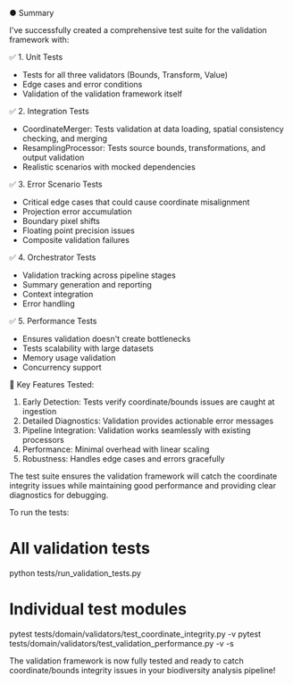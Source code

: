 ● Summary

  I've successfully created a comprehensive test suite for the validation framework with:

  ✅ 1. Unit Tests

  - Tests for all three validators (Bounds, Transform, Value)
  - Edge cases and error conditions
  - Validation of the validation framework itself

  ✅ 2. Integration Tests

  - CoordinateMerger: Tests validation at data loading, spatial consistency checking, and merging
  - ResamplingProcessor: Tests source bounds, transformations, and output validation
  - Realistic scenarios with mocked dependencies

  ✅ 3. Error Scenario Tests

  - Critical edge cases that could cause coordinate misalignment
  - Projection error accumulation
  - Boundary pixel shifts
  - Floating point precision issues
  - Composite validation failures

  ✅ 4. Orchestrator Tests

  - Validation tracking across pipeline stages
  - Summary generation and reporting
  - Context integration
  - Error handling

  ✅ 5. Performance Tests

  - Ensures validation doesn't create bottlenecks
  - Tests scalability with large datasets
  - Memory usage validation
  - Concurrency support

  🎯 Key Features Tested:

  1. Early Detection: Tests verify coordinate/bounds issues are caught at ingestion
  2. Detailed Diagnostics: Validation provides actionable error messages
  3. Pipeline Integration: Validation works seamlessly with existing processors
  4. Performance: Minimal overhead with linear scaling
  5. Robustness: Handles edge cases and errors gracefully

  The test suite ensures the validation framework will catch the coordinate integrity issues while maintaining good performance and providing clear diagnostics for debugging.

  To run the tests:
  # All validation tests
  python tests/run_validation_tests.py

  # Individual test modules  
  pytest tests/domain/validators/test_coordinate_integrity.py -v
  pytest tests/domain/validators/test_validation_performance.py -v -s

  The validation framework is now fully tested and ready to catch coordinate/bounds integrity issues in your biodiversity analysis pipeline!